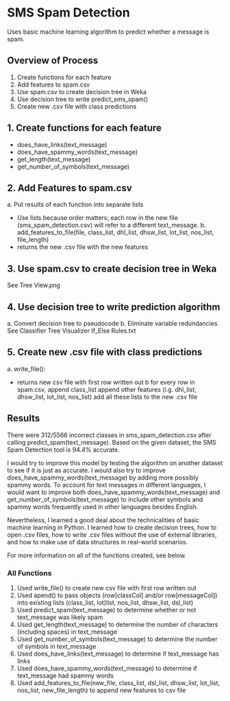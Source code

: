# SMS Spam Detection

Uses basic machine learning algorithm to predict whether a message is spam.

## Overview of Process
1. Create functions for each feature
2. Add features to spam.csv
3. Use spam.csv to create decision tree in Weka
4. Use decision tree to write predict_sms_spam()
5. Create new .csv file with class predictions

## 1. Create functions for each feature
- does_have_links(text_message)
- does_have_spammy_words(text_message)
- get_length(text_message)
- get_number_of_symbols(text_message)
  
## 2. Add Features to spam.csv
a. Put results of each function into separate lists
  - Use lists because order matters; each row in the new file (sms_spam_detection.csv) will refer to a different text_message.
b. add_features_to_file(file, class_list, dhl_list, dhsw_list, lot_list, nos_list, file_length)
  - returns the new .csv file with the new features

## 3. Use spam.csv to create decision tree in Weka
See Tree View.png

## 4. Use decision tree to write prediction algorithm
a. Convert decision tree to pseudocode
b. Eliminate variable redundancies
See Classifier Tree Visualizer If_Else Rules.txt

## 5. Create new .csv file with class predictions
a. write_file():
  - returns new csv file with first row written out
b for every row in spam.csv, 
   append class_list
   append other features (i.g. dhl_list, dhsw_list, lot_list, nos_list)
   add all these lists to the new .csv file
 
## Results
There were 312/5566 incorrect classes in sms_spam_detection.csv after calling predict_spam(text_message). Based on the given dataset, the SMS Spam Detection tool is 94.4% accurate.

I would try to improve this model by testing the algorithm on another dataset to see if it is just as accurate. I would also try to improve does_have_spammy_words(text_message) by adding more possibly spammy words. To account for text messages in different languages, I would want to improve both does_have_spammy_words(text_message) and get_number_of_symbols(text_message) to include other symbols and spammy words frequently used in other languages besides English.

Nevertheless, I learned a good deal about the technicalities of basic machine learning in Python. I learned how to create decision trees, how to open .csv files, how to write .csv files without the use of external libraries, and how to make use of data structures in real-world scenarios.

For more information on all of the functions created, see below.

### All Functions
1. Used write_file() to create new csv file with first row written out
2. Used apend() to pass objects (row[classCol] and/or row[messageCol]) into existing lists (class_list, lot)list, nos_list, dhsw_list, dsl_list)
3. Used predict_spam(text_message) to determine whether or not text_message was likely spam
4. Used get_length(text_message) to determine the number of characters (including spaces) in text_message
5. Used get_number_of_symbols(text_message) to determine the number of symbols in text_message
6. Used does_have_links(text_message) to determine if text_message has links
7. Used does_have_spammy_words(text_message) to determine if text_message had spammy words
8. Used add_features_to_file(new_file, class_list, dsl_list, dhsw_list, lot_list, nos_list, new_file_length) to append new features to csv file
